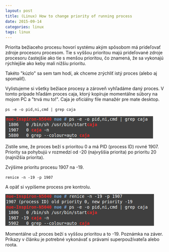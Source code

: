 ```yaml
---
layout: post
title: (Linux) How to change priority of running process
date: 2015-09-14
categories: linux
tags: linux
---
```


Priorita bežiaceho procesu hovorí systému akým spôsobom má prideľovať zdroje procesoru procesom. 
Tie s vyššou prioritou majú prideľované zdroje procesoru častejšie ako tie s menšou prioritou,
čo znamená, že sa vykonajú rýchlejšie ako keby mali nižšiu prioritu.

Takéto "kúzlo" sa sem tam hodí, ak chceme zrýchliť istý proces (alebo aj spomaliť).

Vylistujeme si všetky bežiace procesy a zároveň vyhľadáme daný proces. 
V tomto prípade hľadám proces caja, ktorý kopíruje momentálne súbory na 
mojom PC a "trvá mu to!". Caja je oficiálny file manažér pre mate desktop.

`ps -e -o pid,ni,cmd | grep caja`

![renice](/assets/icode/renice1.png) 

Zistile sme, že proces beží s prioritou 0 a má PID (process ID) rovné 1907. 
Priority sa pohybujú v rozmedzí od -20 (najvyššia priorita) po prioritu 20 (najnižšia priorita). 

Zvýšime prioritu procesu 1907 na -19.

`renice -n -19 -p 1907`

A opäť si vypíšeme process pre kontrolu.

![renice](/assets/icode/renice2.png)

Momentálne už proces beží s vyššou prioritou a to -19. Poznámka na záver. 
Príkazy v článku je potrebné vykonávať s právami superpoužívateľa alebo roota.
